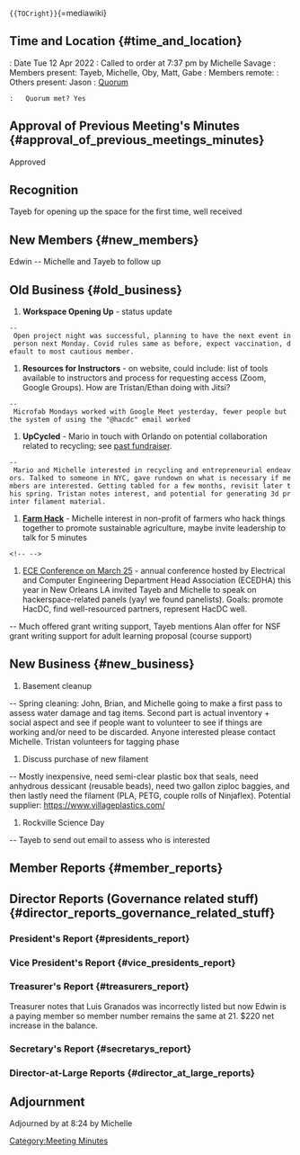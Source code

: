 `{{TOCright}}`{=mediawiki}

## Time and Location {#time_and_location}

:   Date Tue 12 Apr 2022
:   Called to order at 7:37 pm by Michelle Savage
:   Members present: Tayeb, Michelle, Oby, Matt, Gabe
:   Members remote:
:   Others present: Jason
:   [Quorum](Quorum)

    :   Quorum met? Yes

## Approval of Previous Meeting's Minutes {#approval_of_previous_meetings_minutes}

Approved

## Recognition

Tayeb for opening up the space for the first time, well received

## New Members {#new_members}

Edwin -- Michelle and Tayeb to follow up

## Old Business {#old_business}

1.  **Workspace Opening Up** - status update

`-- Open project night was successful, planning to have the next event in person next Monday. Covid rules same as before, expect vaccination, default to most cautious member.`

1.  **Resources for Instructors** - on website, could include: list of
    tools available to instructors and process for requesting access
    (Zoom, Google Groups). How are Tristan/Ethan doing with Jitsi?

`-- Microfab Mondays worked with Google Meet yesterday, fewer people but the system of using the "@hacdc" email worked`

1.  **UpCycled** - Mario in touch with Orlando on potential
    collaboration related to recycling; see [past
    fundraiser](https://www.eventbrite.com/e/waste-to-wonder-happy-hour-tickets-223441719197?aff=ebdsoporgprofile#).

`-- Mario and Michelle interested in recycling and entrepreneurial endeavors. Talked to someone in NYC, gave rundown on what is necessary if members are interested. Getting tabled for a few months, revisit later this spring. Tristan notes interest, and potential for generating 3d printer filament material.`

1.  **[Farm
    Hack](https://marylandorganic.org/2016/02/05/open-source-agricultural-tools-with-farm-hack/)** -
    Michelle interest in non-profit of farmers who hack things together
    to promote sustainable agriculture, maybe invite leadership to talk
    for 5 minutes

```{=html}
<!-- -->
```
1.  [ECE Conference on March
    25](https://www.ecedha.org/Meetings/2022-ECEDHA-Annual-Conference) -
    annual conference hosted by Electrical and Computer Engineering
    Department Head Association (ECEDHA) this year in New Orleans LA
    invited Tayeb and Michelle to speak on hackerspace-related panels
    (yay! we found panelists). Goals: promote HacDC, find well-resourced
    partners, represent HacDC well.

-- Much offered grant writing support, Tayeb mentions Alan offer for NSF
grant writing support for adult learning proposal (course support)

## New Business {#new_business}

1.  Basement cleanup

-- Spring cleaning: John, Brian, and Michelle going to make a first pass
to assess water damage and tag items. Second part is actual inventory +
social aspect and see if people want to volunteer to see if things are
working and/or need to be discarded. Anyone interested please contact
Michelle. Tristan volunteers for tagging phase

1.  Discuss purchase of new filament

-- Mostly inexpensive, need semi-clear plastic box that seals, need
anhydrous dessicant (reusable beads), need two gallon ziploc baggies,
and then lastly need the filament (PLA, PETG, couple rolls of
Ninjaflex). Potential supplier: <https://www.villageplastics.com/>

1.  Rockville Science Day

-- Tayeb to send out email to assess who is interested

## Member Reports {#member_reports}

## Director Reports (Governance related stuff) {#director_reports_governance_related_stuff}

### President's Report {#presidents_report}

### Vice President's Report {#vice_presidents_report}

### Treasurer's Report {#treasurers_report}

Treasurer notes that Luis Granados was incorrectly listed but now Edwin
is a paying member so member number remains the same at 21. \$220 net
increase in the balance.

### Secretary's Report {#secretarys_report}

### Director-at-Large Reports {#director_at_large_reports}

## Adjournment

Adjourned by at 8:24 by Michelle

[Category:Meeting Minutes](Category:Meeting_Minutes)
